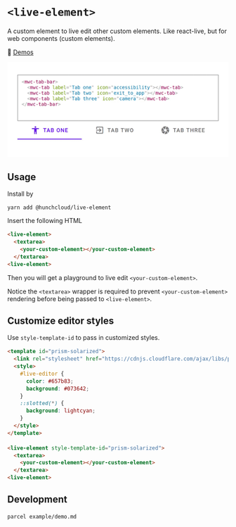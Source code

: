 # `<live-element>`

A custom element to live edit other custom elements. Like react-live, but for web components (custom elements).

💫️ [Demos](https://live-element.glitch.me/)

![demo.gif](demo.gif)

## Usage

Install by

```
yarn add @hunchcloud/live-element
```

Insert the following HTML

```html
<live-element>
  <textarea>
    <your-custom-element></your-custom-element>
  </textarea>
<live-element>
```

Then you will get a playground to live edit `<your-custom-element>`.

Notice the `<textarea>` wrapper is required to prevent `<your-custom-element>` rendering before being passed to `<live-element>`.

## Customize editor styles

Use `style-template-id` to pass in customized styles.

```html
<template id="prism-solarized">
  <link rel="stylesheet" href="https://cdnjs.cloudflare.com/ajax/libs/prism/1.19.0/themes/prism-solarizedlight.min.css" />
  <style>
    #live-editor {
      color: #657b83;
      background: #073642;
    }
    ::slotted(*) {
      background: lightcyan;
    }
  </style>
</template>

<live-element style-template-id="prism-solarized">
  <textarea>
    <your-custom-element></your-custom-element>
  </textarea>
<live-element>
```

## Development

```
parcel example/demo.md
```
